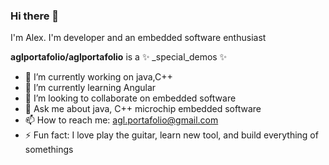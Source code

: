 ### Hi there 👋
I'm Alex.
I'm developer and an embedded software enthusiast

**aglportafolio/aglportafolio** is a ✨ _special_demos ✨ 


- 🔭 I’m currently working on java,C++
- 🌱 I’m currently learning Angular
- 👯 I’m looking to collaborate on embedded software
- 💬 Ask me about java, C++ microchip embedded software
- 📫 How to reach me: agl.portafolio@gmail.com
- ⚡ Fun fact: I love play the guitar, learn new tool, and build everything of somethings

